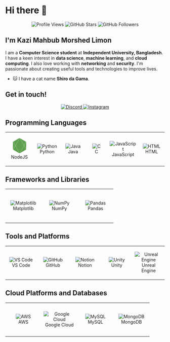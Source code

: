 # Hi there 👋

<!--
**mahbublimon/mahbublimon** is a ✨ _special_ ✨ repository because its `README.md` (this file) appears on your GitHub profile.
-->
<p align="center">
  <img src="https://komarev.com/ghpvc/?username=mahbublimon&style=for-the-badge" alt="Profile Views" />
  <img src="https://img.shields.io/github/stars/mahbublimon?style=for-the-badge" alt="GitHub Stars" />
  <img src="https://img.shields.io/github/followers/mahbublimon?style=for-the-badge" alt="GitHub Followers" />
</p>

## I'm Kazi Mahbub Morshed Limon

I am a **Computer Science student** at **Independent University, Bangladesh**. I have a keen interest in **data science**, **machine learning**, and **cloud computing**. I also love working with **networking** and **security**. I'm passionate about creating useful tools and technologies to improve lives.  

- :cat: I have a cat name **Shiro da Gama**.


## Get in touch!

<p align="center">
  <a href="https://discord.com/users/1083961986427125831">
    <img src="https://img.shields.io/badge/Discord-blue?style=for-the-badge&logo=discord&logoColor=fff" alt="Discord" />
  </a>
  <a href="https://www.instagram.com/_mahbublimon">
    <img src="https://img.shields.io/badge/Instagram-red?style=for-the-badge&logo=instagram&logoColor=fff" alt="Instagram" />
  </a>
</p>

## Programming Languages

<table>
  <tr>
    <td align="center" width="100" height="100">
      <img src="https://github.com/devicons/devicon/blob/v2.16.0/icons/nodejs/nodejs-plain.svg" width="48" height="48" alt="Python" />
      <br>NodeJS
    </td>
    <td align="center" width="100" height="100">
      <img src="https://cdn.jsdelivr.net/gh/devicons/devicon/icons/python/python-original.svg" width="48" height="48" alt="Python" />
      <br>Python
    </td>
    <td align="center" width="100" height="100">
      <img src="https://cdn.jsdelivr.net/gh/devicons/devicon/icons/java/java-original.svg" width="48" height="48" alt="Java" />
      <br>Java
    </td>
    <td align="center" width="100" height="100">
      <img src="https://cdn.jsdelivr.net/gh/devicons/devicon/icons/c/c-original.svg" width="48" height="48" alt="C" />
      <br>C
    </td>
    <td align="center" width="100" height="100">
      <img src="https://cdn.jsdelivr.net/gh/devicons/devicon/icons/javascript/javascript-original.svg" width="48" height="48" alt="JavaScript" />
      <br>JavaScript
    </td>
    <td align="center" width="100" height="100">
      <img src="https://cdn.jsdelivr.net/gh/devicons/devicon/icons/html5/html5-original.svg" width="48" height="48" alt="HTML" />
      <br>HTML
    </td>
  </tr>
</table>

## Frameworks and Libraries

<table>
  <tr>
    <td align="center" width="100" height="100">
      <img src="https://cdn.jsdelivr.net/gh/devicons/devicon/icons/matplotlib/matplotlib-original.svg" width="48" height="48" alt="Matplotlib" />
      <br>Matplotlib
    </td>
    <td align="center" width="100" height="100">
      <img src="https://cdn.jsdelivr.net/gh/devicons/devicon/icons/numpy/numpy-original.svg" width="48" height="48" alt="NumPy" />
      <br>NumPy
    </td>
    <td align="center" width="100" height="100">
      <img src="https://cdn.jsdelivr.net/gh/devicons/devicon/icons/pandas/pandas-original.svg" width="48" height="48" alt="Pandas" />
      <br>Pandas
    </td>
  </tr>
</table>

## Tools and Platforms

<table>
  <tr>
    <td align="center" width="100" height="100">
      <img src="https://cdn.jsdelivr.net/gh/devicons/devicon/icons/vscode/vscode-original.svg" width="48" height="48" alt="VS Code" />
      <br>VS Code
    </td>
    <td align="center" width="100" height="100">
      <img src="https://cdn.jsdelivr.net/gh/devicons/devicon/icons/github/github-original.svg" width="48" height="48" alt="GitHub" />
      <br>GitHub
    </td>
    <td align="center" width="100" height="100">
      <img src="https://cdn.jsdelivr.net/gh/devicons/devicon/icons/notion/notion-original.svg" width="48" height="48" alt="Notion" />
      <br>Notion
    </td>
    <td align="center" width="100" height="100">
      <img src="https://cdn.jsdelivr.net/gh/devicons/devicon/icons/unity/unity-original.svg" width="48" height="48" alt="Unity" />
      <br>Unity
    </td>
    <td align="center" width="100" height="100">
      <img src="https://cdn.jsdelivr.net/gh/devicons/devicon/icons/unrealengine/unrealengine-original.svg" width="48" height="48" alt="Unreal Engine" />
      <br>Unreal Engine
    </td>
  </tr>
</table>

## Cloud Platforms and Databases

<table>
  <tr>
    <td align="center" width="100" height="100">
      <img src="https://cdn.jsdelivr.net/npm/simple-icons@v5/icons/amazonaws.svg" width="48" height="48" alt="AWS" />
      <br>AWS
    </td>
    <td align="center" width="100" height="100">
      <img src="https://cdn.jsdelivr.net/gh/devicons/devicon/icons/googlecloud/googlecloud-original.svg" width="48" height="48" alt="Google Cloud" />
      <br>Google Cloud
    </td>
    <td align="center" width="100" height="100">
      <img src="https://cdn.jsdelivr.net/gh/devicons/devicon/icons/mysql/mysql-original.svg" width="48" height="48" alt="MySQL" />
      <br>MySQL
    </td>
    <td align="center" width="100" height="100">
      <img src="https://cdn.jsdelivr.net/gh/devicons/devicon/icons/mongodb/mongodb-original.svg" width="48" height="48" alt="MongoDB" />
      <br>MongoDB
    </td>
  </tr>
</table>
